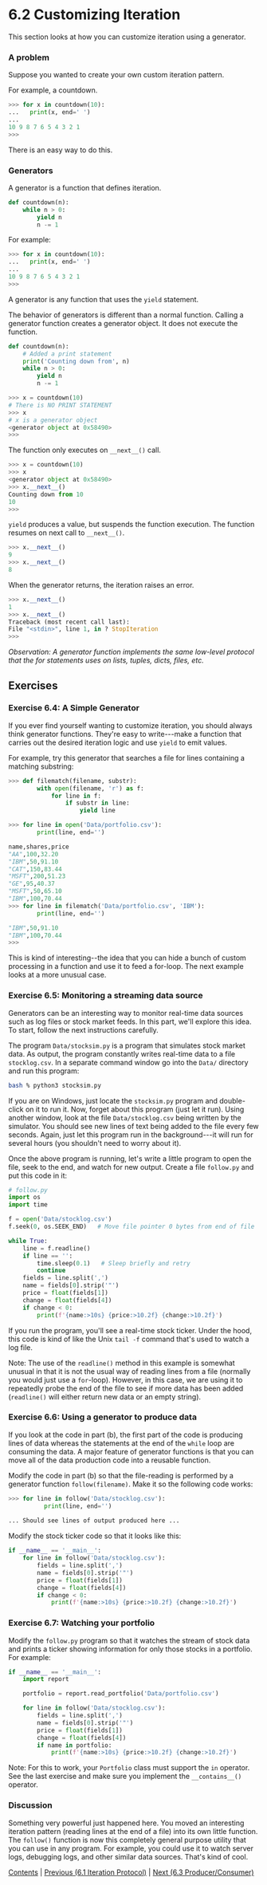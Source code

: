 # 6.2 Customizing Iteration

This section looks at how you can customize iteration using a generator.

### A problem

Suppose you wanted to create your own custom iteration pattern.

For example, a countdown.

```python
>>> for x in countdown(10):
...   print(x, end=' ')
...
10 9 8 7 6 5 4 3 2 1
>>>
```

There is an easy way to do this.

### Generators

A generator is a function that defines iteration.

```python
def countdown(n):
    while n > 0:
        yield n
        n -= 1
```

For example:

```python
>>> for x in countdown(10):
...   print(x, end=' ')
...
10 9 8 7 6 5 4 3 2 1
>>>
```

A generator is any function that uses the `yield` statement.

The behavior of generators is different than a normal function.
Calling a generator function creates a generator object. It does not execute the function.

```python
def countdown(n):
    # Added a print statement
    print('Counting down from', n)
    while n > 0:
        yield n
        n -= 1
```

```python
>>> x = countdown(10)
# There is NO PRINT STATEMENT
>>> x
# x is a generator object
<generator object at 0x58490>
>>>
```

The function only executes on `__next__()` call.

```python
>>> x = countdown(10)
>>> x
<generator object at 0x58490>
>>> x.__next__()
Counting down from 10
10
>>>
```

`yield` produces a value, but suspends the function execution.
The function resumes on next call to `__next__()`.

```python
>>> x.__next__()
9
>>> x.__next__()
8
```

When the generator returns, the iteration raises an error.

```python
>>> x.__next__()
1
>>> x.__next__()
Traceback (most recent call last):
File "<stdin>", line 1, in ? StopIteration
>>>
```

*Observation: A generator function implements the same low-level protocol that the for statements uses on lists, tuples, dicts, files, etc.*

## Exercises

### Exercise 6.4: A Simple Generator

If you ever find yourself wanting to customize iteration, you should
always think generator functions.  They're easy to write---make
a function that carries out the desired iteration logic and use `yield`
to emit values.

For example, try this generator that searches a file for lines containing
a matching substring:

```python
>>> def filematch(filename, substr):
        with open(filename, 'r') as f:
            for line in f:
                if substr in line:
                    yield line

>>> for line in open('Data/portfolio.csv'):
        print(line, end='')

name,shares,price
"AA",100,32.20
"IBM",50,91.10
"CAT",150,83.44
"MSFT",200,51.23
"GE",95,40.37
"MSFT",50,65.10
"IBM",100,70.44
>>> for line in filematch('Data/portfolio.csv', 'IBM'):
        print(line, end='')

"IBM",50,91.10
"IBM",100,70.44
>>> 
```

This is kind of interesting--the idea that you can hide a bunch of
custom processing in a function and use it to feed a for-loop.
The next example looks at a more unusual case.

### Exercise 6.5: Monitoring a streaming data source

Generators can be an interesting way to monitor real-time data sources
such as log files or stock market feeds.  In this part, we'll
explore this idea.  To start, follow the next instructions carefully.

The program `Data/stocksim.py` is a program that
simulates stock market data.  As output, the program constantly writes
real-time data to a file `stocklog.csv`.  In a
separate command window go into the `Data/` directory and run this program:

```bash
bash % python3 stocksim.py
```

If you are on Windows, just locate the `stocksim.py` program and
double-click on it to run it.  Now, forget about this program (just
let it run).  Using another window, look at the file
`Data/stocklog.csv` being written by the simulator.  You should see
new lines of text being added to the file every few seconds.  Again,
just let this program run in the background---it will run for several
hours (you shouldn't need to worry about it).

Once the above program is running, let's write a little program to
open the file, seek to the end, and watch for new output.  Create a
file `follow.py` and put this code in it:

```python
# follow.py
import os
import time

f = open('Data/stocklog.csv')
f.seek(0, os.SEEK_END)   # Move file pointer 0 bytes from end of file

while True:
    line = f.readline()
    if line == '':
        time.sleep(0.1)   # Sleep briefly and retry
        continue
    fields = line.split(',')
    name = fields[0].strip('"')
    price = float(fields[1])
    change = float(fields[4])
    if change < 0:
        print(f'{name:>10s} {price:>10.2f} {change:>10.2f}')
```

If you run the program, you'll see a real-time stock ticker.  Under the hood,
this code is kind of like the Unix `tail -f` command that's used to watch a log file.

Note: The use of the `readline()` method in this example is
somewhat unusual in that it is not the usual way of reading lines from
a file (normally you would just use a `for`-loop).  However, in
this case, we are using it to repeatedly probe the end of the file to
see if more data has been added (`readline()` will either
return new data or an empty string).

### Exercise 6.6: Using a generator to produce data

If you look at the code in part (b), the first part of the code is producing
lines of data whereas the statements at the end of the `while` loop are consuming
the data.  A major feature of generator functions is that you can move all
of the data production code into a reusable function.

Modify the code in part (b) so that the file-reading is performed by 
a generator function `follow(filename)`.   Make it so the following code
works:

```python
>>> for line in follow('Data/stocklog.csv'):
          print(line, end='')
   
... Should see lines of output produced here ...
```

Modify the stock ticker code so that it looks like this:


```python
if __name__ == '__main__':
    for line in follow('Data/stocklog.csv'):
        fields = line.split(',')
        name = fields[0].strip('"')
        price = float(fields[1])
        change = float(fields[4])
        if change < 0:
            print(f'{name:>10s} {price:>10.2f} {change:>10.2f}')
```

### Exercise 6.7: Watching your portfolio

Modify the `follow.py` program so that it watches the stream of stock
data and prints a ticker showing information for only those stocks
in a portfolio.  For example:

```python
if __name__ == '__main__':
    import report

    portfolio = report.read_portfolio('Data/portfolio.csv')

    for line in follow('Data/stocklog.csv'):
        fields = line.split(',')
        name = fields[0].strip('"')
        price = float(fields[1])
        change = float(fields[4])
        if name in portfolio:
            print(f'{name:>10s} {price:>10.2f} {change:>10.2f}')
```

Note:  For this to work, your `Portfolio` class must support the
`in` operator.  See the last exercise and make sure you implement the
`__contains__()` operator.

### Discussion

Something very powerful just happened here.  You moved an interesting iteration pattern
(reading lines at the end of a file) into its own little function.   The `follow()` function
is now this completely general purpose utility that you can use in any program.  For
example, you could use it to watch server logs, debugging logs, and other similar data sources.
That's kind of cool.

[Contents](../Contents) \| [Previous (6.1 Iteration Protocol)](01_Iteration_protocol) \| [Next (6.3 Producer/Consumer)](03_Producers_consumers)
